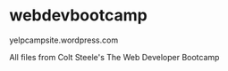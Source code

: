 # webdevbootcamp

yelpcampsite.wordpress.com

All files from Colt Steele's The Web Developer Bootcamp
